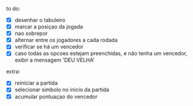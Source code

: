 to do:

- [x] desenhar o tabuleiro
- [x] marcar a posiçao da jogada
- [x] nao sobrepor
- [x] alternar entre os jogadores a cada rodada
- [x] verificar se há um vencedor
- [x] caso todas as opcoes estejam preenchidas, e não tenha um vencedor, exibir a mensagem 'DEU VELHA'

extra:

- [x] reiniciar a partida
- [x] selecionar simbolo no inicio da partida
- [x] acumular pontuaçao do vencedor
